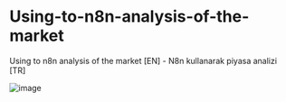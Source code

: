 # Using-to-n8n-analysis-of-the-market
Using to n8n analysis of the market [EN] - N8n kullanarak piyasa analizi [TR]


![image](https://github.com/user-attachments/assets/57e1acbb-daf9-4b27-8f91-a183eecff7af)

